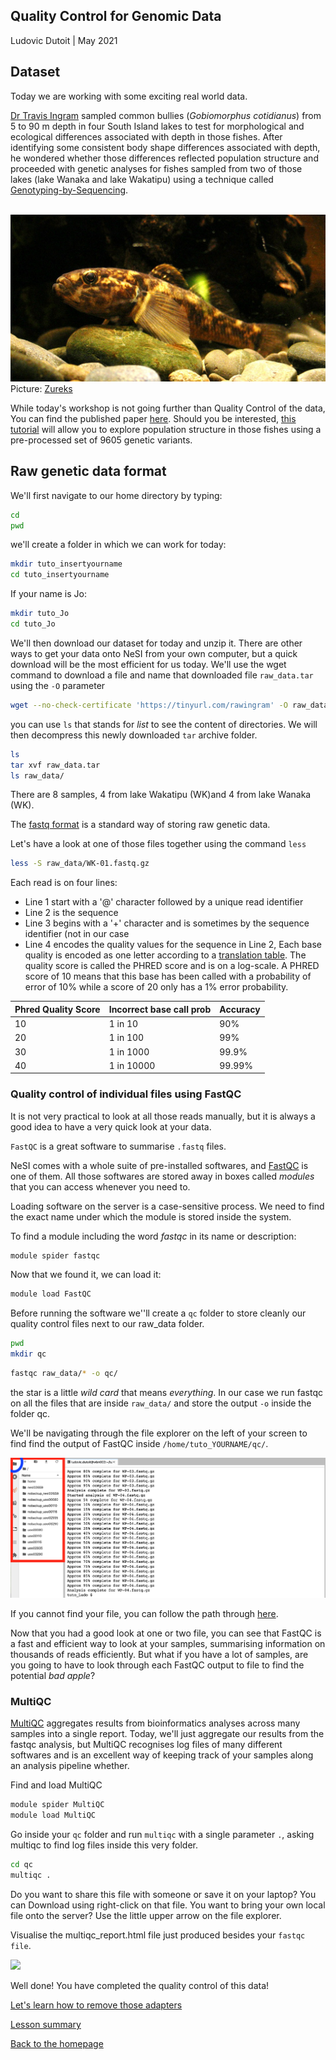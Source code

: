 ## Quality Control for Genomic Data

Ludovic Dutoit | May 2021

## Dataset

Today we are working with some exciting real world data. 

[Dr Travis Ingram](https://www.otago.ac.nz/zoology/staff/ingram.html) sampled common bullies (*Gobiomorphus cotidianus*) from 5 to 90 m depth in four South Island lakes to test for morphological and ecological differences associated with depth in those fishes. After identifying some consistent body shape differences associated with depth, he wondered whether those differences reflected population structure and proceeded with genetic analyses for fishes sampled from two of those lakes (lake Wanaka and  lake Wakatipu) using a technique called [Genotyping-by-Sequencing](https://sapac.illumina.com/techniques/sequencing/dna-sequencing/targeted-resequencing/genotyping-by-sequencing.html).

 <br><img src="img/Common_bully,_Gobiomorphus_cotidianus.png" alt="drawing" size="200"/>
Picture: [Zureks](https://en.wikipedia.org/wiki/Common_bully#/media/File:Common_bully,_Gobiomorphus_cotidianus.jpg)

While today's workshop is not going further than Quality Control of the data, You can find the published paper [here](https://cdnsciencepub.com/doi/abs/10.1139/cjfas-2020-0015). Should you be interested, [this tutorial](https://github.com/ldutoit/bully_gbs/blob/master/populationstructure_tuto/populationstructure_tuto.md) will allow you to explore population structure in those fishes using a pre-processed set of 9605 genetic variants.

## Raw genetic data format

We'll first navigate to our home directory by typing:

```bash
cd 
pwd
```

we'll create a folder in which we can work for today:

```bash
mkdir tuto_insertyourname
cd tuto_insertyourname
```

If your name is Jo:

```bash
mkdir tuto_Jo
cd tuto_Jo
```

We'll then download our dataset for today and unzip it. There are other ways to get your data onto NeSI from your own computer, but a quick download will be the most efficient for us today. We'll use the wget command to download a file and name that downloaded file `raw_data.tar` using the `-O` parameter

```bash
wget --no-check-certificate 'https://tinyurl.com/rawingram' -O raw_data.tar
```

you can use `ls` that stands for *list* to see the content of directories. We will then decompress this newly downloaded `tar` archive folder. 

```bash
ls
tar xvf raw_data.tar
ls raw_data/
```

There are 8 samples, 4 from lake Wakatipu (WK)and 4 from lake Wanaka (WK).

The [fastq format](https://medium.com/@robertopreste/phred-quality-score-2837415f0af) is a standard way of storing raw genetic data.

Let's have a look at one of those files together using the command ```less```

```bash
less -S raw_data/WK-01.fastq.gz
```


Each read is on four lines:

* Line 1 start with a '@' character followed by a unique read identifier
* Line 2 is the sequence
* Line 3 begins with a '+' character and is sometimes by the sequence identifier (not in our case
* Line 4 encodes the quality values for the sequence in Line 2, Each base quality is encoded as one letter according to a  [translation table](https://medium.com/@robertopreste/phred-quality-score-2837415f0af). The quality score is called the PHRED score and is on a log-scale. A PHRED score of 10 means that this base has been called with a probability of error of 10% while a score of 20 only has a 1% error probability.

| Phred Quality Score |Incorrect base call prob| Accuracy |
|---------------------|-------------------|--|
| 10                  | 1 in 10               |90%| 
| 20                  | 1 in 100           |99%|
| 30                  | 1 in 1000              |99.9%|
| 40                  | 1 in 10000             |99.99%|

### Quality control of individual files using FastQC

It is not very practical to look at all those reads manually, but it is always a good idea to have a very quick look at your data.

```FastQC``` is a great software to summarise `.fastq` files.

NeSI comes with a whole suite of pre-installed softwares, and [FastQC](https://www.bioinformatics.babraham.ac.uk/projects/fastqc/) is one of them. All those softwares are stored away in boxes called *modules* that you can access whenever you need to.

Loading software on the server is a case-sensitive process. We need to find the exact name under which the module is stored inside the system.

To find a module including the word *fastqc* in its name or description:

```bash
module spider fastqc
```

Now that we found it, we can load it:

```bash
module load FastQC
```
Before running the software we''ll create a `qc` folder to store cleanly our quality control files next to our raw_data folder.

```bash
pwd
mkdir qc
```

```bash
fastqc raw_data/* -o qc/
```

the star is a little *wild card* that means *everything*. In our case we run fastqc on all the files that are inside `raw_data/` and store the output `-o` inside the folder qc.

We'll be navigating through the file explorer on the left of your screen to find find the output of FastQC inside `/home/tuto_YOURNAME/qc/`.

![](img/navigate_tofasqc_output_step1.png)

If you cannot find your file, you can follow the path through [here](navigatefastqcoutput.md).

Now that you had a good look at one or two file, you can see that FastQC is a fast and efficient way to look at your samples, summarising information on thousands of reads efficiently. But what if you have a lot of samples, are you going to have to look through each FastQC output to file to find the potential *bad apple*?

### MultiQC

[MultiQC](https://multiqc.info/) aggregates results from bioinformatics analyses across many samples into a single report. Today, we'll just aggregate our results from the fastqc analysis, but MultiQC recognises log files of many different softwares and is an excellent way of keeping track of your samples along an analysis pipeline whether.

Find and load MultiQC

```bash
module spider MultiQC
module load MultiQC
```

Go inside your `qc` folder and run `multiqc` with a single parameter `.`, asking multiqc to find log files inside this very folder.

```bash
cd qc 
multiqc .
```

Do you want to share this file with someone or save it on your laptop? You can Download using right-click on that file. You want to bring your own local file onto the server? Use the little upper arrow on the file explorer. 

Visualise the multiqc_report.html file just produced besides your `fastqc file`.

![](uploadordownload.png)

Well done! You have completed the quality control of this data!

[Let's learn how to remove those adapters](remove_adapters.md)

[Lesson summary](lesson_summary.md)

[Back to the homepage](index.md)

